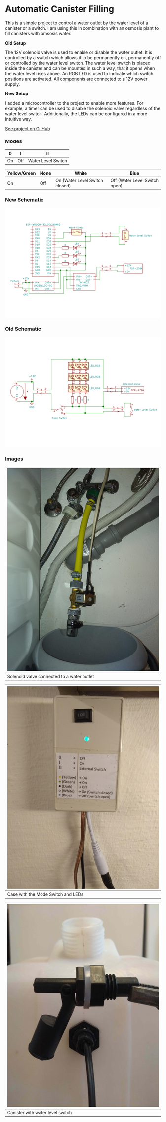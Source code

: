 # Automatic Canister Filling 

This is a simple project to control a water outlet by the water level of a canister or a switch. 
I am using this in combination with an osmosis plant to fill canisters with omsosis water.

**Old Setup**

The 12V solenoid valve is used to enable or disable the water outlet. 
It is controlled by a switch which allows it to be permanently on, permanently off or controlled by the water level switch.
The water level switch is placed inside the canister and can be mounted in such a way, that it opens when the water level rises above.
An RGB LED is used to indicate which switch positions are activated. 
All components are connected to a 12V power supply. 

**New Setup** 

I added a microcontroller to the project to enable more features. 
For example, a timer can be used to disable the solenoid valve regardless of the water level switch.
Additionally, the LEDs can be configured in a more intuitive way.


[See project on GitHub](https://github.com/lm4552/automatic_canister_filling)


### Modes

|0|I|II|
|--|--|--|
|On|Off|Water Level Switch|

|Yellow/Green|None|White|Blue|
|--|--|--|--|
|On|Off|On (Water Level Switch closed)| Off (Water Level Switch open)|

### New Schematic
<img alt="Schematic_v2" src="./schematic_v2.svg" width="900px"/> 

### Old Schematic
<img alt="Schematic" src="./schematic.svg" width="900px"/> 

### Images 
<div>
<div class="img_frame">

|![](./image2.jpg)|
|---|
|Solenoid valve connected to a water outlet|
</div>
<div class="img_frame">

|![](./image1.jpg)|
|---|
|Case with the Mode Switch and LEDs|
</div>
<div class="img_frame">

|![](./image3.jpg)|
|---|
|Canister with water level switch|
</div>
</div></br>

